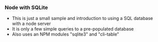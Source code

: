 ### Node with SQLite

* This is just a small sample and introduction to using a SQL database with a node server
* It is only a few simple queries to a pre-populated database
* Also uses an NPM modules "sqlite3" and "cli-table" 
